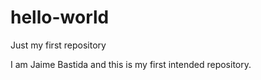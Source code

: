 # hello-world
Just my first repository

I am Jaime Bastida and this is my first intended repository.
